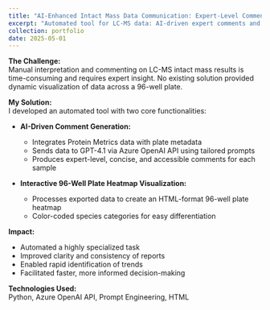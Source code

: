 ```yaml
---
title: "AI-Enhanced Intact Mass Data Communication: Expert-Level Comment and Automated Visualization"
excerpt: "Automated tool for LC-MS data: AI-driven expert comments and interactive 96-well plate heatmap visualization. <br/><img src='/images/AI_enhanced_Data_communication.png' width='300'>"
collection: portfolio
date: 2025-05-01
---
```


**The Challenge:**  
Manual interpretation and commenting on LC-MS intact mass results is time-consuming and requires expert insight. No existing solution provided dynamic visualization of data across a 96-well plate.

**My Solution:**  
I developed an automated tool with two core functionalities:

- **AI-Driven Comment Generation:**  
  - Integrates Protein Metrics data with plate metadata  
  - Sends data to GPT-4.1 via Azure OpenAI API using tailored prompts  
  - Produces expert-level, concise, and accessible comments for each sample

- **Interactive 96-Well Plate Heatmap Visualization:**  
  - Processes exported data to create an HTML-format 96-well plate heatmap  
  - Color-coded species categories for easy differentiation

**Impact:**  
- Automated a highly specialized task  
- Improved clarity and consistency of reports  
- Enabled rapid identification of trends  
- Facilitated faster, more informed decision-making

**Technologies Used:**  
Python, Azure OpenAI API, Prompt Engineering, HTML
